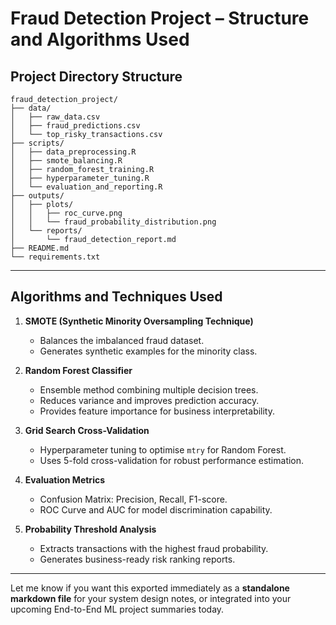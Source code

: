 # Fraud Detection Project – Structure and Algorithms Used

## **Project Directory Structure**

```
fraud_detection_project/
├── data/
│   ├── raw_data.csv
│   ├── fraud_predictions.csv
│   └── top_risky_transactions.csv
├── scripts/
│   ├── data_preprocessing.R
│   ├── smote_balancing.R
│   ├── random_forest_training.R
│   ├── hyperparameter_tuning.R
│   └── evaluation_and_reporting.R
├── outputs/
│   ├── plots/
│   │   ├── roc_curve.png
│   │   └── fraud_probability_distribution.png
│   └── reports/
│       └── fraud_detection_report.md
├── README.md
└── requirements.txt
```

---

## **Algorithms and Techniques Used**

1. **SMOTE (Synthetic Minority Oversampling Technique)**

   * Balances the imbalanced fraud dataset.
   * Generates synthetic examples for the minority class.

2. **Random Forest Classifier**

   * Ensemble method combining multiple decision trees.
   * Reduces variance and improves prediction accuracy.
   * Provides feature importance for business interpretability.

3. **Grid Search Cross-Validation**

   * Hyperparameter tuning to optimise `mtry` for Random Forest.
   * Uses 5-fold cross-validation for robust performance estimation.

4. **Evaluation Metrics**

   * Confusion Matrix: Precision, Recall, F1-score.
   * ROC Curve and AUC for model discrimination capability.

5. **Probability Threshold Analysis**

   * Extracts transactions with the highest fraud probability.
   * Generates business-ready risk ranking reports.

---

Let me know if you want this exported immediately as a **standalone markdown file** for your system design notes, or integrated into your upcoming End-to-End ML project summaries today.
